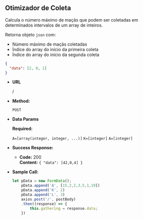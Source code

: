 **Otimizador de Coleta**
----
Calcula o número máximo de maçãs que podem ser coletadas em determinados intervalos de um array de inteiros.

Retorna objeto `json` com:
 - Número máximo de maçãs coletadas
 - Índice do array do início da primeira coleta
 - Índice do array do início da segunda coleta

```json
{
  "data": [2, 0, 1]
}
```


* **URL**

  /

* **Method:**

  `POST`
  
* **Data Params**

  **Required:**

  `A=[array(integer, integer, ...)]`
  `K=[integer]`
  `A=[integer]`


* **Success Response:**

  * **Code:** 200 <br />
    **Content:** `{ "data": [42,0,4] }`
 
* **Sample Call:**

  ```javascript
  let pData = new FormData();
      pData.append('A', [15,2,2,3,5,1,19])
      pData.append('K', 2)
      pData.append('L', 3)
      axios.post('/', postBody)
      .then((response) => {
          this.gathering = response.data;          
      })
  ```